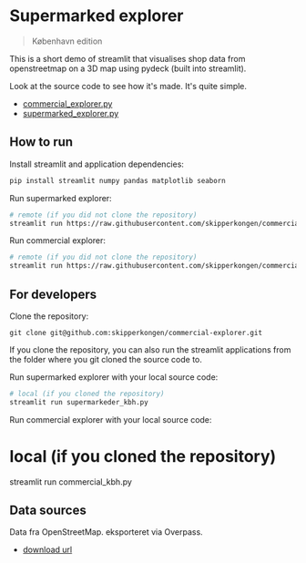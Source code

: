 # Supermarked explorer

> København edition

This is a short demo of streamlit that visualises shop data from openstreetmap
on a 3D map using pydeck (built into streamlit).

Look at the source code to see how it's made. It's quite simple.

- [commercial_explorer.py](./commercial_explorer.py)
- [supermarked_explorer.py](./supermarked_explorer.py)

## How to run

Install streamlit and application dependencies:

```bash
pip install streamlit numpy pandas matplotlib seaborn
```

Run supermarked explorer:

```bash
# remote (if you did not clone the repository)
streamlit run https://raw.githubusercontent.com/skipperkongen/commercial-explorer/main/supermarked_explorer.py
```

Run commercial explorer:

```bash
# remote (if you did not clone the repository)
streamlit run https://raw.githubusercontent.com/skipperkongen/commercial-explorer/main/commercial_explorer.py
```

## For developers

Clone the repository:

```
git clone git@github.com:skipperkongen/commercial-explorer.git
```

If you clone the repository, you can also run the streamlit applications from the folder
where you git cloned the source code to.

Run supermarked explorer with your local source code:

```bash
# local (if you cloned the repository)
streamlit run supermarkeder_kbh.py
```

Run commercial explorer with your local source code:

# local (if you cloned the repository)
streamlit run commercial_kbh.py


## Data sources

Data fra OpenStreetMap. eksporteret via Overpass.

- [download url](https://overpass-api.de/api/map?bbox=12.5292,55.6599,12.6433,55.6979)
